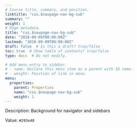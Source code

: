 ```yaml
---
# Course title, summary, and position.
linktitle: "css.$navpage-nav-bg-sub"
summary: ""
weight: 1
# Page metadata.
title: "css.$navpage-nav-bg-sub"
date: "2018-09-09T00:00:00Z"
lastmod: "2018-09-09T00:00:00Z"
draft: false  # Is this a draft? true/false
toc: true  # Show table of contents? true/false
type: docs  # Do not modify.

# Add menu entry to sidebar.
# - name: Declare this menu item as a parent with ID name.
# - weight: Position of link in menu.
menu:
  properties:
    parent: Properties
    name: "css.$navpage-nav-bg-sub"
    weight: 1
---
```


Description: Background for navigator and sidebars


Value: `#293e40`